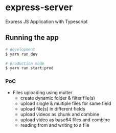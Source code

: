 # express-server

Express JS Application with Typescript

## Running the app

```bash
# development
$ yarn run dev

# production mode
$ yarn run start:prod
```

### PoC

- Files uploading using multer
	- create dynamic folder & filter file(s)
	- upload single & multiple files for same field
	- upload file(s) in different fields
	- upload videos as chunk and combine
	- upload video as base64 files and combine
	- reading from and writing to a file 